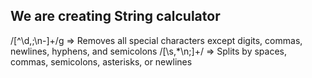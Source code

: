 ## We are creating String calculator
/[^\d,;\n-]+/g => Removes all special characters except digits, commas, newlines, hyphens, and semicolons
/[\s,*\n;]+/ => Splits by spaces, commas, semicolons, asterisks, or newlines
